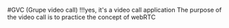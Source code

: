   #GVC (Grupe video call)
  !!!yes, it's a video call application
  The purpose of the video call is to practice the concept of webRTC 

  
